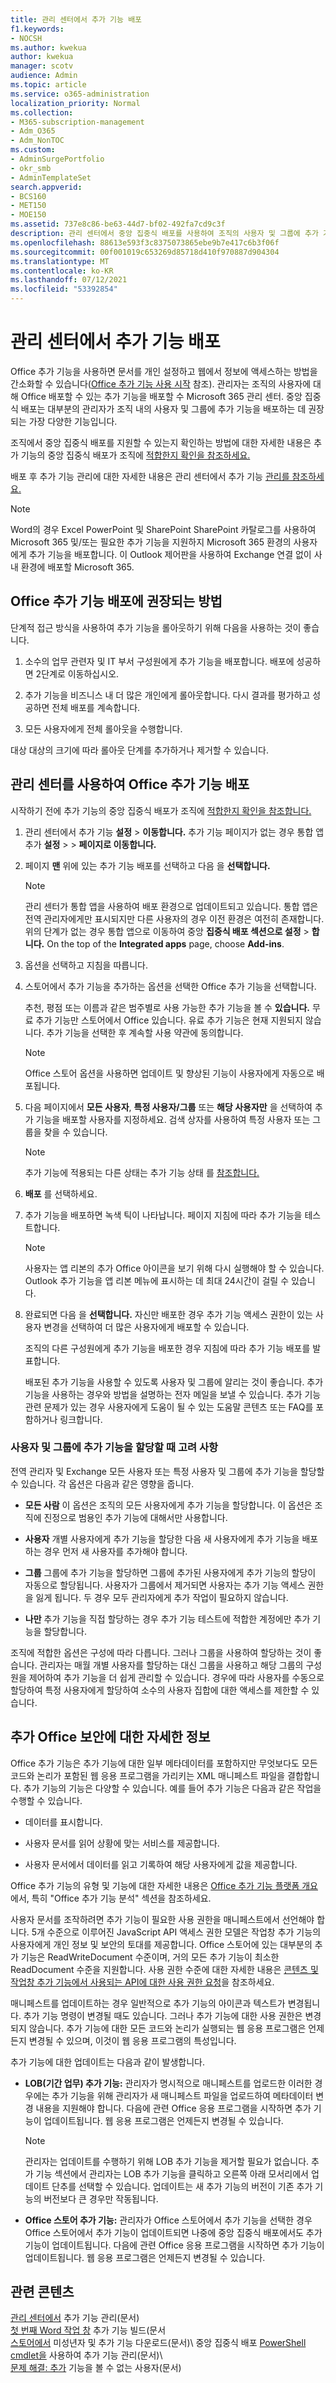 ```yaml
---
title: 관리 센터에서 추가 기능 배포
f1.keywords:
- NOCSH
ms.author: kwekua
author: kwekua
manager: scotv
audience: Admin
ms.topic: article
ms.service: o365-administration
localization_priority: Normal
ms.collection:
- M365-subscription-management
- Adm_O365
- Adm_NonTOC
ms.custom:
- AdminSurgePortfolio
- okr_smb
- AdminTemplateSet
search.appverid:
- BCS160
- MET150
- MOE150
ms.assetid: 737e8c86-be63-44d7-bf02-492fa7cd9c3f
description: 관리 센터에서 중앙 집중식 배포를 사용하여 조직의 사용자 및 그룹에 추가 기능을 배포하는 방법을 설명합니다.
ms.openlocfilehash: 88613e593f3c8375073865ebe9b7e417c6b3f06f
ms.sourcegitcommit: 00f001019c653269d85718d410f970887d904304
ms.translationtype: MT
ms.contentlocale: ko-KR
ms.lasthandoff: 07/12/2021
ms.locfileid: "53392854"
---
```

# <a name="deploy-add-ins-in-the-admin-center"></a>관리 센터에서 추가 기능 배포

Office 추가 기능을 사용하면 문서를 개인 설정하고 웹에서 정보에 액세스하는 방법을 간소화할 수 있습니다([Office 추가 기능 사용 시작](https://support.microsoft.com/office/82e665c4-6700-4b56-a3f3-ef5441996862) 참조). 관리자는 조직의 사용자에 대해 Office 배포할 수 있는 추가 기능을 배포할 수 Microsoft 365 관리 센터. 중앙 집중식 배포는 대부분의 관리자가 조직 내의 사용자 및 그룹에 추가 기능을 배포하는 데 권장되는 가장 다양한 기능입니다.

조직에서 중앙 집중식 배포를 지원할 수 있는지 확인하는 방법에 대한 자세한 내용은 추가 기능의 중앙 집중식 배포가 조직에 [적합한지 확인을 참조하세요.](centralized-deployment-of-add-ins.md)

배포 후 추가 기능 관리에 대한 자세한 내용은 관리 센터에서 추가 기능 [관리를 참조하세요.](manage-addins-in-the-admin-center.md)
  
> [!NOTE]
>  Word의 경우 Excel PowerPoint 및 SharePoint SharePoint [](/office/dev/add-ins/publish/publish-task-pane-and-content-add-ins-to-an-add-in-catalog) 카탈로그를 사용하여 Microsoft 365 및/또는 필요한 추가 기능을 지원하지 Microsoft 365 환경의 사용자에게 추가 기능을 배포합니다. 이 Outlook 제어판을 사용하여 Exchange 연결 없이 사내 환경에 배포할 Microsoft 365.
  
## <a name="recommended-approach-for-deploying-office-add-ins"></a>Office 추가 기능 배포에 권장되는 방법

단계적 접근 방식을 사용하여 추가 기능을 롤아웃하기 위해 다음을 사용하는 것이 좋습니다.
  
1. 소수의 업무 관련자 및 IT 부서 구성원에게 추가 기능을 배포합니다. 배포에 성공하면 2단계로 이동하십시오.
    
2. 추가 기능을 비즈니스 내 더 많은 개인에게 롤아웃합니다. 다시 결과를 평가하고 성공하면 전체 배포를 계속합니다.
    
3. 모든 사용자에게 전체 롤아웃을 수행합니다.
    
대상 대상의 크기에 따라 롤아웃 단계를 추가하거나 제거할 수 있습니다.
  
## <a name="deploy-an-office-add-in-using-the-admin-center"></a>관리 센터를 사용하여 Office 추가 기능 배포

시작하기 전에 추가 기능의 중앙 집중식 배포가 조직에 [적합한지 확인을 참조합니다.](centralized-deployment-of-add-ins.md)
  
1. 관리 센터에서 추가 기능 **설정** \> **이동합니다.** 추가 기능 페이지가  없는 경우 통합 앱 추가 **설정** \>  \> **페이지로 이동합니다.**

2. 페이지 **맨** 위에 있는 추가 기능 배포를 선택하고 다음 을 **선택합니다.**

    > [!NOTE]
    > 관리 센터가 통합 앱을 사용하여 배포 환경으로 업데이트되고 있습니다. 통합 앱은 전역 관리자에게만 표시되지만 다른 사용자의 경우 이전 환경은 여전히 존재합니다. 위의 단계가 없는 경우 통합 앱으로 이동하여 중앙 **집중식 배포 섹션으로 설정**  >  **합니다.** On the top of the **Integrated apps** page, choose **Add-ins**.

3. 옵션을 선택하고 지침을 따릅니다.
  
4. 스토어에서 추가 기능을 추가하는 옵션을 선택한 Office 추가 기능을 선택합니다. </br>

    추천, 평점 또는 이름과 같은 범주별로 사용 가능한 추가 기능을 볼 수 **있습니다.** 무료 추가 기능만 스토어에서 Office 있습니다. 유료 추가 기능은 현재 지원되지 않습니다. 추가 기능을 선택한 후 계속할 사용 약관에 동의합니다. <br/> 

    > [!NOTE]
    > Office 스토어 옵션을 사용하면 업데이트 및 향상된 기능이 사용자에게 자동으로 배포됩니다.

5. 다음 페이지에서 **모든 사용자**, **특정 사용자/그룹** 또는 **해당 사용자만** 을 선택하여 추가 기능을 배포할 사용자를 지정하세요. 검색 상자를 사용하여 특정 사용자 또는 그룹을 찾을 수 있습니다. <br/>

    > [!NOTE]
    > 추가 기능에 적용되는 다른 상태는 추가 기능 상태 를 [참조합니다.](./manage-addins-in-the-admin-center.md)
  
6. **배포** 를 선택하세요.
  
7. 추가 기능을 배포하면 녹색 틱이 나타납니다. 페이지 지침에 따라 추가 기능을 테스트합니다.

    > [!NOTE]
    > 사용자는 앱 리본의 추가 Office 아이콘을 보기 위해 다시 실행해야 할 수 있습니다. Outlook 추가 기능을 앱 리본 메뉴에 표시하는 데 최대 24시간이 걸릴 수 있습니다.

8. 완료되면 다음 을 **선택합니다.** 자신만 배포한 경우 추가 기능 액세스  권한이 있는 사용자 변경을 선택하여 더 많은 사용자에게 배포할 수 있습니다.

    조직의 다른 구성원에게 추가 기능을 배포한 경우 지침에 따라 추가 기능 배포를 발표합니다. <br/>
  
    배포된 추가 기능을 사용할 수 있도록 사용자 및 그룹에 알리는 것이 좋습니다. 추가 기능을 사용하는 경우와 방법을 설명하는 전자 메일을 보낼 수 있습니다. 추가 기능 관련 문제가 있는 경우 사용자에게 도움이 될 수 있는 도움말 콘텐츠 또는 FAQ를 포함하거나 링크합니다.
  
### <a name="considerations-when-assigning-an-add-in-to-users-and-groups"></a>사용자 및 그룹에 추가 기능을 할당할 때 고려 사항

전역 관리자 및 Exchange 모든 사용자 또는 특정 사용자 및 그룹에 추가 기능을 할당할 수 있습니다. 각 옵션은 다음과 같은 영향을 줍니다.
  
- **모든 사람** 이 옵션은 조직의 모든 사용자에게 추가 기능을 할당합니다. 이 옵션은 조직에 진정으로 범용인 추가 기능에 대해서만 사용합니다.

- **사용자** 개별 사용자에게 추가 기능을 할당한 다음 새 사용자에게 추가 기능을 배포하는 경우 먼저 새 사용자를 추가해야 합니다.

- **그룹** 그룹에 추가 기능을 할당하면 그룹에 추가된 사용자에게 추가 기능의 할당이 자동으로 할당됩니다. 사용자가 그룹에서 제거되면 사용자는 추가 기능 액세스 권한을 잃게 됩니다. 두 경우 모두 관리자에게 추가 작업이 필요하지 않습니다.

- **나만** 추가 기능을 직접 할당하는 경우 추가 기능 테스트에 적합한 계정에만 추가 기능을 할당합니다.

조직에 적합한 옵션은 구성에 따라 다릅니다. 그러나 그룹을 사용하여 할당하는 것이 좋습니다. 관리자는 매월 개별 사용자를 할당하는 대신 그룹을 사용하고 해당 그룹의 구성원을 제어하여 추가 기능을 더 쉽게 관리할 수 있습니다. 경우에 따라 사용자를 수동으로 할당하여 특정 사용자에게 할당하여 소수의 사용자 집합에 대한 액세스를 제한할 수 있습니다.
  
## <a name="more-about-office-add-ins-security"></a>추가 Office 보안에 대한 자세한 정보

Office 추가 기능은 추가 기능에 대한 일부 메타데이터를 포함하지만 무엇보다도 모든 코드와 논리가 포함된 웹 응용 프로그램을 가리키는 XML 매니페스트 파일을 결합합니다. 추가 기능의 기능은 다양할 수 있습니다. 예를 들어 추가 기능은 다음과 같은 작업을 수행할 수 있습니다.
  
- 데이터를 표시합니다.

- 사용자 문서를 읽어 상황에 맞는 서비스를 제공합니다.

- 사용자 문서에서 데이터를 읽고 기록하여 해당 사용자에게 값을 제공합니다.

Office 추가 기능의 유형 및 기능에 대한 자세한 내용은 [Office 추가 기능 플랫폼 개요](/office/dev/add-ins/overview/office-add-ins)에서, 특히 "Office 추가 기능 분석" 섹션을 참조하세요.
  
사용자 문서를 조작하려면 추가 기능이 필요한 사용 권한을 매니페스트에서 선언해야 합니다. 5개 수준으로 이루어진 JavaScript API 액세스 권한 모델은 작업창 추가 기능의 사용자에게 개인 정보 및 보안의 토대를 제공합니다. Office 스토어에 있는 대부분의 추가 기능은 ReadWriteDocument 수준이며, 거의 모든 추가 기능이 최소한 ReadDocument 수준을 지원합니다. 사용 권한 수준에 대한 자세한 내용은 [콘텐츠 및 작업창 추가 기능에서 사용되는 API에 대한 사용 권한 요청](/office/dev/add-ins/develop/requesting-permissions-for-api-use-in-content-and-task-pane-add-ins)을 참조하세요.
  
매니페스트를 업데이트하는 경우 일반적으로 추가 기능의 아이콘과 텍스트가 변경됩니다. 추가 기능 명령이 변경될 때도 있습니다. 그러나 추가 기능에 대한 사용 권한은 변경되지 않습니다. 추가 기능에 대한 모든 코드와 논리가 실행되는 웹 응용 프로그램은 언제든지 변경될 수 있으며, 이것이 웹 응용 프로그램의 특성입니다.
  
추가 기능에 대한 업데이트는 다음과 같이 발생합니다.
  
- **LOB(기간 업무) 추가 기능:** 관리자가 명시적으로 매니페스트를 업로드한 이러한 경우에는 추가 기능을 위해 관리자가 새 매니페스트 파일을 업로드하여 메타데이터 변경 내용을 지원해야 합니다. 다음에 관련 Office 응용 프로그램을 시작하면 추가 기능이 업데이트됩니다. 웹 응용 프로그램은 언제든지 변경될 수 있습니다.

    > [!NOTE]
    > 관리자는 업데이트를 수행하기 위해 LOB 추가 기능을 제거할 필요가 없습니다.   추가 기능 섹션에서 관리자는 LOB 추가 기능을 클릭하고 오른쪽 아래  모서리에서 업데이트 단추를 선택할 수 있습니다. 업데이트는 새 추가 기능의 버전이 기존 추가 기능의 버전보다 큰 경우만 작동됩니다.

- **Office 스토어 추가 기능:** 관리자가 Office 스토어에서 추가 기능을 선택한 경우 Office 스토어에서 추가 기능이 업데이트되면 나중에 중앙 집중식 배포에서도 추가 기능이 업데이트됩니다. 다음에 관련 Office 응용 프로그램을 시작하면 추가 기능이 업데이트됩니다. 웹 응용 프로그램은 언제든지 변경될 수 있습니다.
  
## <a name="related-content"></a>관련 콘텐츠

[관리 센터에서](manage-addins-in-the-admin-center.md) 추가 기능 관리(문서)\
[첫 번째 Word 작업 창](/office/dev/add-ins/quickstarts/word-quickstart?tabs=yeomangenerator) 추가 기능 빌드(문서\
[스토어에서](minors-and-acquiring-addins-from-the-store.md) 미성년자 및 추가 기능 다운로드(문서)\ 중앙 집중식 배포 [PowerShell cmdlet을](../../enterprise/use-the-centralized-deployment-powershell-cmdlets-to-manage-add-ins.md) 사용하여 추가 기능 관리(문서)\  
[문제 해결: 추가](/office365/troubleshoot/access-management/user-not-seeing-add-ins) 기능을 볼 수 없는 사용자(문서)